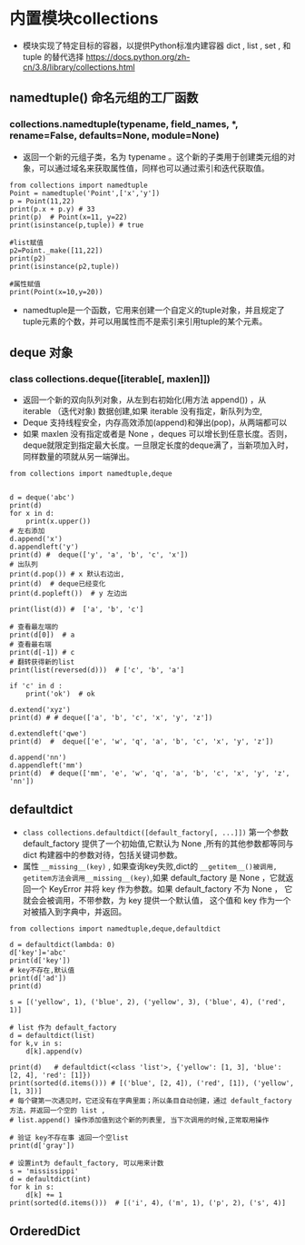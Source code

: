 # 内置模块collections
*  模块实现了特定目标的容器，以提供Python标准内建容器 dict , list , set , 和 tuple 的替代选择
   https://docs.python.org/zh-cn/3.8/library/collections.html
   

## namedtuple() 命名元组的工厂函数

### collections.namedtuple(typename, field_names, *, rename=False, defaults=None, module=None) 
* 返回一个新的元组子类，名为 typename 。这个新的子类用于创建类元组的对象，可以通过域名来获取属性值，同样也可以通过索引和迭代获取值。
 
 ```
from collections import namedtuple
Point = namedtuple('Point',['x','y'])
p = Point(11,22)
print(p.x + p.y) # 33
print(p)  # Point(x=11, y=22)
print(isinstance(p,tuple)) # true

#list赋值
p2=Point._make([11,22])
print(p2)
print(isinstance(p2,tuple))

#属性赋值
print(Point(x=10,y=20))
 
 ```
 * namedtuple是一个函数，它用来创建一个自定义的tuple对象，并且规定了tuple元素的个数，并可以用属性而不是索引来引用tuple的某个元素。

## deque 对象

### class collections.deque([iterable[, maxlen]])

* 返回一个新的双向队列对象，从左到右初始化(用方法 append()) ，从 iterable （迭代对象) 数据创建,如果 iterable 没有指定，新队列为空,
* Deque 支持线程安全，内存高效添加(append)和弹出(pop)，从两端都可以
* 如果 maxlen 没有指定或者是 None ，deques 可以增长到任意长度。否则，deque就限定到指定最大长度。一旦限定长度的deque满了，当新项加入时，同样数量的项就从另一端弹出。

```
from collections import namedtuple,deque


d = deque('abc')
print(d)
for x in d:
    print(x.upper())
# 左右添加
d.append('x')
d.appendleft('y')
print(d) #  deque(['y', 'a', 'b', 'c', 'x'])
# 出队列
print(d.pop()) # x 默认右边出,
print(d)  # deque已经变化 
print(d.popleft())  # y 左边出 

print(list(d)) #  ['a', 'b', 'c']

# 查看最左端的
print(d[0])  # a
# 查看最右端 
print(d[-1]) # c
# 翻转获得新的list 
print(list(reversed(d)))  # ['c', 'b', 'a']

if 'c' in d :
    print('ok')  # ok

d.extend('xyz') 
print(d) # # deque(['a', 'b', 'c', 'x', 'y', 'z'])

d.extendleft('qwe')
print(d)  #  deque(['e', 'w', 'q', 'a', 'b', 'c', 'x', 'y', 'z'])

d.append('nn')
d.appendleft('mm')
print(d)  # deque(['mm', 'e', 'w', 'q', 'a', 'b', 'c', 'x', 'y', 'z', 'nn'])
```

## defaultdict 
* `class collections.defaultdict([default_factory[, ...]])` 第一个参数 default_factory 提供了一个初始值,它默认为 None ,所有的其他参数都等同与 dict 构建器中的参数对待，包括关键词参数。
* 属性 `__missing__(key)` , 如果查询key失败,dict的 `__getitem__()被调用, getitem方法会调用__missing__(key)`,如果 default_factory 是 None ，它就返回一个 KeyError 并将 key 作为参数。如果 default_factory 不为 None ， 它就会会被调用，不带参数，为 key 提供一个默认值， 这个值和 key 作为一个对被插入到字典中，并返回。

```
from collections import namedtuple,deque,defaultdict

d = defaultdict(lambda: 0)
d['key']='abc'
print(d['key'])
# key不存在,默认值
print(d['ad'])
print(d)

s = [('yellow', 1), ('blue', 2), ('yellow', 3), ('blue', 4), ('red', 1)]

# list 作为 default_factory
d = defaultdict(list)
for k,v in s:
    d[k].append(v)

print(d)   # defaultdict(<class 'list'>, {'yellow': [1, 3], 'blue': [2, 4], 'red': [1]})
print(sorted(d.items())) # [('blue', [2, 4]), ('red', [1]), ('yellow', [1, 3])]
# 每个键第一次遇见时，它还没有在字典里面；所以条目自动创建，通过 default_factory 方法，并返回一个空的 list ,
# list.append() 操作添加值到这个新的列表里, 当下次调用的时候,正常取用操作

# 验证 key不存在事 返回一个空list
print(d['gray'])

# 设置int为 default_factory, 可以用来计数
s = 'mississippi'
d = defaultdict(int)
for k in s:
    d[k] += 1
print(sorted(d.items()))  # [('i', 4), ('m', 1), ('p', 2), ('s', 4)]

```

##  OrderedDict

